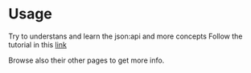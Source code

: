 # Usage

Try to understans and learn the json:api and more concepts
Follow the tutorial in this [link](http://www.columbia.edu/~alan/django-jsonapi-training/building.html#define-models)

Browse also their other pages to get more info.

